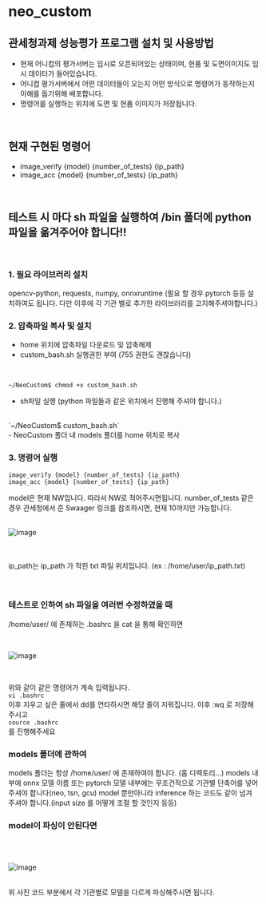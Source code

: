 # neo_custom

## 관세청과제 성능평가 프로그램 설치 및 사용방법
 * 현재 어니컴의 평가서버는 임시로 오픈되어있는 상태이며, 현품 및 도면이미지도 임시 데이터가 들어있습니다.
 * 어니컴 평가서버에서 어떤 데이터들이 오는지 어떤 방식으로 명령어가 동작하는지 이해를 돕기위해 배포합니다.
 * 명령어를 실행하는 위치에 도면 및 현품 이미지가 저장됩니다.
<br>

## 현재 구현된 명령어
- image_verify {model} {number_of_tests} {ip_path}
- image_acc {model} {number_of_tests} {ip_path}
<br>

## 테스트 시 마다 sh 파일을 실행하여 /bin 폴더에 python 파일을 옮겨주어야 합니다!! 
<br>

### 1. 필요 라이브러리 설치
opencv-python, requests, numpy, onnxruntime (필요 할 경우 pytorch 등등 설치하여도 됩니다. 다만 이후에 각 기관 별로 추가한 라이브러리를 고지해주셔야합니다.)
<br>

### 2. 압축파일 복사 및 설치
- home 위치에 압축파일 다운로드 및 압축해제
- custom_bash.sh 실행권한 부여 (755 권한도 괜찮습니다)
<br>

`~/NeoCustom$ chmod +x custom_bash.sh` 
<br>
- sh파일 실행 (python 파일들과 같은 위치에서 진행해 주셔야 합니다.)
<br>
`~/NeoCustom$ custom_bash.sh`
<br>
- NeoCustom 폴더 내 models 폴더를 home 위치로 복사
<br>

### 3. 명령어 실행
`image_verify {model} {number_of_tests} {ip_path}`
<br>
`image_acc {model} {number_of_tests} {ip_path}`
<br>

model은 현재 NW입니다. 따라서 NW로 적어주시면됩니다.
number_of_tests 같은 경우 관세청에서 준 Swaager 링크를 참조하시면, 현재 10까지만 가능합니다.
<br>
<br>

![image](https://user-images.githubusercontent.com/68864422/186050189-32d540d2-f72a-447a-b428-49d29312ad24.png)

<br>
<br>
ip_path는 ip_path 가 적힌 txt 파일 위치입니다. (ex : /home/user/ip_path.txt)
<br>
<br>
<br>

### 테스트로 인하여 sh 파일을 여러번 수정하였을 때
/home/user/ 에 존재하는 .bashrc 을 cat 을 통해 확인하면

<br>

![image](https://user-images.githubusercontent.com/68864422/186049456-63966298-3dc0-4a24-99b6-f65c85681a2a.png)

<br>

위와 같이 같은 명령어가 계속 입력됩니다. 
<br>
`vi .bashrc`
<br>
이후 지우고 싶은 줄에서 dd를 연타하시면 해당 줄이 지워집니다. 이후 :wq 로 저장해주시고 
<br>
`source .bashrc`
<br>
를 진행해주세요
<br>

### models 폴더에 관하여
models 폴더는 항상 /home/user/ 에 존재하여야 합니다. (홈 디렉토리...)
models 내부에 onnx 모델 이름 또는 pytorch 모델 내부에는 무조건적으로 기관별 단축어를 넣어 주셔야 합니다(neo, tsn, gcu)
model 뿐만아니라 inference 하는 코드도 같이 넘겨 주셔야 합니다.(input size 를 어떻게 조절 할 것인지 등등)
<br>

### model이 파싱이 안된다면 
<br>
<br>

![image](https://user-images.githubusercontent.com/68864422/186050628-81eee638-704e-459c-8b66-31b4fc2e1f33.png)

<br>
위 사진 코드 부분에서 각 기관별로 모델을 다르게 파싱해주시면 됩니다.
